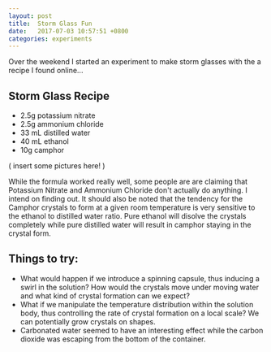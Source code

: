 ```yaml
---
layout: post
title:  Storm Glass Fun
date:   2017-07-03 10:57:51 +0800
categories: experiments
---
```

Over the weekend I started an experiment to make storm glasses with the a recipe I found online...

## Storm Glass Recipe

- 2.5g potassium nitrate
- 2.5g ammonium chloride
- 33 mL distilled water
- 40 mL ethanol
- 10g camphor


( insert some pictures here! )


While the formula worked really well, some people are are claiming that Potassium Nitrate and Ammonium Chloride don't actually do anything. I intend on finding out. It should also be noted that the tendency for the Camphor crystals to form at a given room temperature is very sensitive to the ethanol to distilled water ratio. Pure ethanol will disolve the crystals completely while pure distilled water will result in camphor staying in the crystal form.


## Things to try:

- What would happen if we introduce a spinning capsule, thus inducing a swirl in the solution? How would the crystals move under moving water and what kind of crystal formation can we expect? 
- What if we manipulate the temperature distribution within the solution body, thus controlling the rate of crystal formation on a local scale? We can potentially grow crystals on shapes.
- Carbonated water seemed to have an interesting effect while the carbon dioxide was escaping from the bottom of the container.




